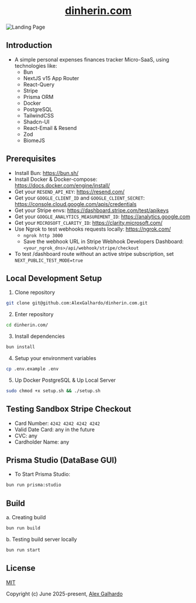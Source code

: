 <h1 align="center"><a href="https://dinherin.com" target="_blank">dinherin.com</a></h1>

![Landing Page](https://dinherin.com/assets/landing-page.gif)

## Introduction

- A simple personal expenses finances tracker Micro-SaaS, using technologies like:
  - Bun
  - NextJS v15 App Router
  - React-Query
  - Stripe
  - Prisma ORM
  - Docker
  - PostgreSQL
  - TailwindCSS
  - Shadcn-UI
  - React-Email & Resend
  - Zod
  - BiomeJS

## Prerequisites

- Install Bun: <https://bun.sh/>
- Install Docker & Docker-compose: <https://docs.docker.com/engine/install/>
- Get your `RESEND_API_KEY`: <https://resend.com/>
- Get your `GOOGLE_CLIENT_ID` and `GOOGLE_CLIENT_SECRET`: <https://console.cloud.google.com/apis/credentials>
- Get your Stripe envs: <https://dashboard.stripe.com/test/apikeys>
- Get your `GOOGLE_ANALYTICS_MEASUREMENT_ID`: <https://analytics.google.com>
- Get your `MICROSOFT_CLARITY_ID`: <https://clarity.microsoft.com/>
- Use Ngrok to test webhooks requests locally: <https://ngrok.com/>
  - `ngrok http 3000`
  - Save the webhook URL in Stripe Webhook Developers Dashboard: `<your_ngrok_dns>/api/webhook/stripe/checkout`
- To test /dashboard route without an active stripe subscription, set `NEXT_PUBLIC_TEST_MODE=true`

## Local Development Setup

1. Clone repository

```bash
git clone git@github.com:AlexGalhardo/dinherin.com.git
```

2. Enter repository

```bash
cd dinherin.com/
```

3. Install dependencies

```bash
bun install
```

4. Setup your environment variables

```bash
cp .env.example .env
```

5. Up Docker PostgreSQL & Up Local Server

```bash
sudo chmod +x setup.sh && ./setup.sh
```

## Testing Sandbox Stripe Checkout

- Card Number: `4242 4242 4242 4242`
- Valid Date Card: any in the future
- CVC: any
- Cardholder Name: any

## Prisma Studio (DataBase GUI)

- To Start Prisma Studio:

```bash
bun run prisma:studio
```

## Build

a. Creating build

```bash
bun run build
```

b. Testing build server locally

```bash
bun run start
```

## License

[MIT](http://opensource.org/licenses/MIT)

Copyright (c) June 2025-present, [Alex Galhardo](https://github.com/AlexGalhardo)
